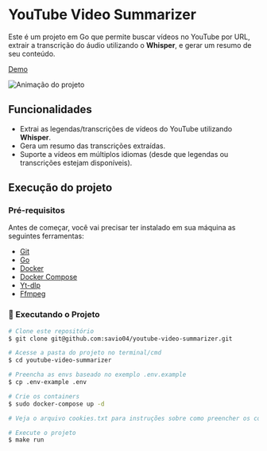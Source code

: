 # YouTube Video Summarizer

Este é um projeto em Go que permite buscar vídeos no YouTube por URL, extrair a transcrição do áudio utilizando o **Whisper**, e gerar um resumo de seu conteúdo.

[Demo](https://yt.savioaraujogomes.com)

![Animação do projeto](https://github.com/savio04/youtube-video-summarizer/blob/main/ui/public/gif.gif)

## Funcionalidades

- Extrai as legendas/transcrições de vídeos do YouTube utilizando **Whisper**.
- Gera um resumo das transcrições extraídas.
- Suporte a vídeos em múltiplos idiomas (desde que legendas ou transcrições estejam disponíveis).

## Execução do projeto 

### Pré-requisitos

Antes de começar, você vai precisar ter instalado em sua máquina as seguintes ferramentas:
- [Git](https://git-scm.com)
- [Go](https://go.dev/doc/install)
- [Docker](https://docs.docker.com/engine/install/ubuntu)
- [Docker Compose](https://docs.docker.com/compose/install)
- [Yt-dlp](https://github.com/yt-dlp/yt-dlp)
- [Ffmpeg](https://www.ffmpeg.org/download.html)

### 🎲 Executando o Projeto

```bash
# Clone este repositório
$ git clone git@github.com:savio04/youtube-video-summarizer.git

# Acesse a pasta do projeto no terminal/cmd
$ cd youtube-video-summarizer

# Preencha as envs baseado no exemplo .env.example
$ cp .env-example .env

# Crie os containers
$ sudo docker-compose up -d

# Veja o arquivo cookies.txt para instruções sobre como preencher os cookies

# Execute o projeto
$ make run
```
